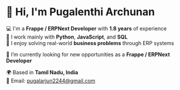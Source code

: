 # 👋 Hi, I'm Pugalenthi Archunan

💻 I'm a **Frappe / ERPNext Developer** with **1.8 years** of experience  
🐍 I work mainly with **Python**, **JavaScript**, and **SQL**  
🧠 I enjoy solving real-world **business problems** through ERP systems 

🚀 I’m currently looking for new opportunities as a **Frappe / ERPNext Developer**  

🌍 Based in **Tamil Nadu, India**  
📧 Email: pugalarjun2244@gmail.com
